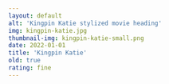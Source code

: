 ```yaml
---
layout: default
alt: 'Kingpin Katie stylized movie heading'
img: kingpin-katie.jpg
thumbnail-img: kingpin-katie-small.png
date: 2022-01-01
title: 'Kingpin Katie'
old: true
rating: fine
---
```

